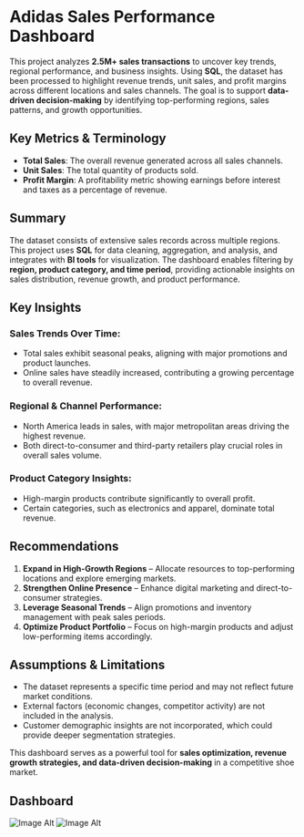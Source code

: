# **Adidas Sales Performance Dashboard**

This project analyzes **2.5M+ sales transactions** to uncover key trends, regional performance, and business insights. Using **SQL**, the dataset has been processed to highlight revenue trends, unit sales, and profit margins across different locations and sales channels. The goal is to support **data-driven decision-making** by identifying top-performing regions, sales patterns, and growth opportunities.

## **Key Metrics & Terminology**

- **Total Sales**: The overall revenue generated across all sales channels.  
- **Unit Sales**: The total quantity of products sold.  
- **Profit Margin**: A profitability metric showing earnings before interest and taxes as a percentage of revenue.  

## **Summary**

The dataset consists of extensive sales records across multiple regions. This project uses **SQL** for data cleaning, aggregation, and analysis, and integrates with **BI tools** for visualization. The dashboard enables filtering by **region, product category, and time period**, providing actionable insights on sales distribution, revenue growth, and product performance.

## **Key Insights**

### **Sales Trends Over Time:**
- Total sales exhibit seasonal peaks, aligning with major promotions and product launches.
- Online sales have steadily increased, contributing a growing percentage to overall revenue.

### **Regional & Channel Performance:**
- North America leads in sales, with major metropolitan areas driving the highest revenue.
- Both direct-to-consumer and third-party retailers play crucial roles in overall sales volume.

### **Product Category Insights:**
- High-margin products contribute significantly to overall profit.
- Certain categories, such as electronics and apparel, dominate total revenue.

## **Recommendations**

1. **Expand in High-Growth Regions** – Allocate resources to top-performing locations and explore emerging markets.
2. **Strengthen Online Presence** – Enhance digital marketing and direct-to-consumer strategies.
3. **Leverage Seasonal Trends** – Align promotions and inventory management with peak sales periods.
4. **Optimize Product Portfolio** – Focus on high-margin products and adjust low-performing items accordingly.

## **Assumptions & Limitations**

- The dataset represents a specific time period and may not reflect future market conditions.
- External factors (economic changes, competitor activity) are not included in the analysis.
- Customer demographic insights are not incorporated, which could provide deeper segmentation strategies.

This dashboard serves as a powerful tool for **sales optimization, revenue growth strategies, and data-driven decision-making** in a competitive shoe market.

## **Dashboard**

![Image Alt](image_url)
![Image Alt](image_url)










